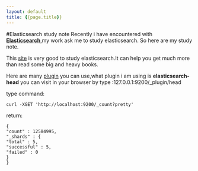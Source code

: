 ```yaml
---
layout: default
title: {{page.title}}
---
```

#Elasticsearch study note
Recently i have encountered with **[Elasticsearch](https://www.elastic.co/)**,my work ask me to study elasticsearch.
So here are my study note.

This [site](http://www.hubwiz.com/course/55473b0aebfde9b5591bb80a/) is very good to study elasticsearch.It can help you get much more than read some big and heavy books.

Here are many [plugin](http://www.cnblogs.com/huangfox/p/3541300.html) you can use,what plugin i am using is **elasticsearch-head** you can visit in your browser by type :127.0.0.1:9200/_plugin/head

type command:

    curl -XGET 'http://localhost:9200/_count?pretty'

return:

    {
    "count" : 12584995,
    "_shards" : {
    "total" : 5,
    "successful" : 5,
    "failed" : 0
    }
    }

